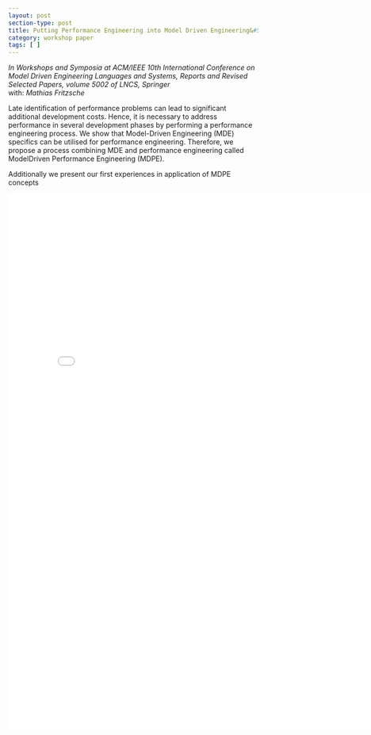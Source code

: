 ```yaml
---
layout: post
section-type: post
title: Putting Performance Engineering into Model Driven Engineering&#58; Model-Driven Performance Engineering
category: workshop paper
tags: [ ]
---
```

_In Workshops and Symposia at ACM/IEEE 10th International Conference on Model Driven Engineering Languages and Systems, Reports and Revised Selected Papers, volume 5002 of LNCS, Springer_
<br/>with: _Mathias Fritzsche_

Late identification of performance problems can lead to significant
additional development costs. Hence, it is necessary to address
performance in several development phases by performing a performance
engineering process. We show that Model-Driven Engineering (MDE)
specifics can be utilised for performance engineering. Therefore, we propose
a process combining MDE and performance engineering called ModelDriven
Performance Engineering (MDPE).

Additionally we present our first experiences in application of MDPE
concepts

<embed src="/publications/2007_MoDeVVa_MDPE.pdf" width="800" height="1080" type='application/pdf'/>
